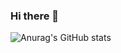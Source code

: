 ### Hi there 👋
![Anurag's GitHub stats](https://github-readme-stats.vercel.app/api?username=gaasher&show_icons=true&theme=radical)
